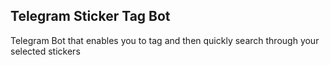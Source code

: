 ## Telegram Sticker Tag Bot

Telegram Bot that enables you to tag and then quickly search through your selected stickers
